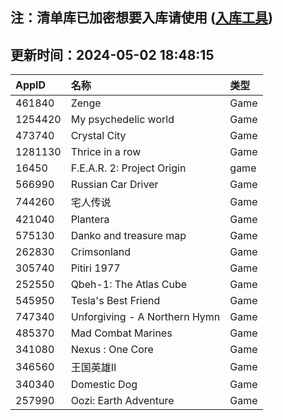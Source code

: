 ## 注：清单库已加密想要入库请使用 ([入库工具](https://github.com/BlankTMing/ManifestAutoUpdate/releases))

## 更新时间：2024-05-02 18:48:15
| AppID | 名称 | 类型  |
| :-------------------- | :----------------------------- | :----------- |
| 461840 | Zenge| Game |
| 1254420 | My psychedelic world| Game |
| 473740 | Crystal City| Game |
| 1281130 | Thrice in a row| Game |
| 16450 | F.E.A.R. 2: Project Origin| game |
| 566990 | Russian Car Driver| Game |
| 744260 | 宅人传说| Game |
| 421040 | Plantera| Game |
| 575130 | Danko and treasure map| Game |
| 262830 | Crimsonland| Game |
| 305740 | Pitiri 1977| Game |
| 252550 | Qbeh-1: The Atlas Cube| Game |
| 545950 | Tesla's Best Friend| Game |
| 747340 | Unforgiving - A Northern Hymn| Game |
| 485370 | Mad Combat Marines| Game |
| 341080 | Nexus : One Core| Game |
| 346560 | 王国英雄II| Game |
| 340340 | Domestic Dog| Game |
| 257990 | Oozi: Earth Adventure| Game |
